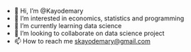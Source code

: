 - 👋 Hi, I’m @Kayodemary
- 👀 I’m interested in economics, statistics and programming
- 🌱 I’m currently learning data science
- 💞️ I’m looking to collaborate on data science project
- 📫 How to reach me skayodemary@gmail.com

<!---
Kayodemary/Kayodemary is a ✨ special ✨ repository because its `README.md` (this file) appears on your GitHub profile.
You can click the Preview link to take a look at your changes.
--->
